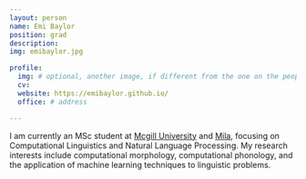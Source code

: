 ```yaml
---
layout: person
name: Emi Baylor
position: grad
description:
img: emibaylor.jpg

profile:
  img: # optional, another image, if different from the one on the people page
  cv: 
  website: https://emibaylor.github.io/
  office: # address

---
```


I am currently an MSc student at [Mcgill University](https://www.mcgill.ca/) and [Mila](https://mila.quebec/), focusing on Computational Linguistics and Natural Language Processing.  My research interests include computational morphology, computational phonology, and the application of machine learning techniques to linguistic problems.
